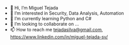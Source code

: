 - 👋 Hi, I’m Miguel Tejada
- 👀 I’m interested in Security, Data Analysis, Automation
- 🌱 I’m currently learning Python and C#
- 💞️ I’m looking to collaborate on ...
- 📫 How to reach me tejadasilva@gmail.com, https://www.linkedin.com/in/miguel-tejada-sv/

<!---
tejadasilva/tejadasilva is a ✨ special ✨ repository because its `README.md` (this file) appears on your GitHub profile.
You can click the Preview link to take a look at your changes.
--->
